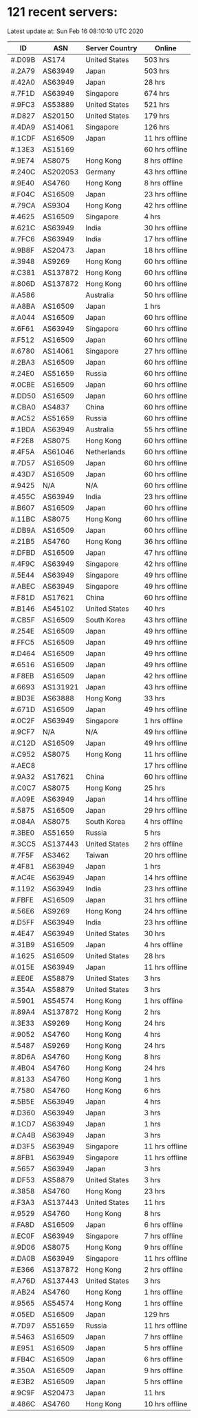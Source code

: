 # 121 recent servers:

Latest update at: Sun Feb 16 08:10:10 UTC 2020

| ID | ASN | Server Country | Online |
| -- | --- | -------------- | ------ |
| #.D09B | AS174 | United States | 503 hrs |
| #.2A79 | AS63949 | Japan | 503 hrs |
| #.42A0 | AS63949 | Japan | 28 hrs |
| #.7F1D | AS63949 | Singapore | 674 hrs |
| #.9FC3 | AS53889 | United States | 521 hrs |
| #.D827 | AS20150 | United States | 179 hrs |
| #.4DA9 | AS14061 | Singapore | 126 hrs |
| #.1CDF | AS16509 | Japan | 11 hrs offline |
| #.13E3 | AS15169 |  | 60 hrs offline |
| #.9E74 | AS8075 | Hong Kong | 8 hrs offline |
| #.240C | AS202053 | Germany | 43 hrs offline |
| #.9E40 | AS4760 | Hong Kong | 8 hrs offline |
| #.F04C | AS16509 | Japan | 23 hrs offline |
| #.79CA | AS9304 | Hong Kong | 42 hrs offline |
| #.4625 | AS16509 | Singapore | 4 hrs |
| #.621C | AS63949 | India | 30 hrs offline |
| #.7FC6 | AS63949 | India | 17 hrs offline |
| #.9B8F | AS20473 | Japan | 18 hrs offline |
| #.3948 | AS9269 | Hong Kong | 60 hrs offline |
| #.C381 | AS137872 | Hong Kong | 60 hrs offline |
| #.806D | AS137872 | Hong Kong | 60 hrs offline |
| #.A586 |  | Australia | 50 hrs offline |
| #.A8BA | AS16509 | Japan | 1 hrs |
| #.A044 | AS16509 | Japan | 60 hrs offline |
| #.6F61 | AS63949 | Singapore | 60 hrs offline |
| #.F512 | AS16509 | Japan | 60 hrs offline |
| #.6780 | AS14061 | Singapore | 27 hrs offline |
| #.2BA3 | AS16509 | Japan | 60 hrs offline |
| #.24E0 | AS51659 | Russia | 60 hrs offline |
| #.0CBE | AS16509 | Japan | 60 hrs offline |
| #.DD50 | AS16509 | Japan | 60 hrs offline |
| #.CBA0 | AS4837 | China | 60 hrs offline |
| #.AC52 | AS51659 | Russia | 60 hrs offline |
| #.1BDA | AS63949 | Australia | 55 hrs offline |
| #.F2E8 | AS8075 | Hong Kong | 60 hrs offline |
| #.4F5A | AS61046 | Netherlands | 60 hrs offline |
| #.7D57 | AS16509 | Japan | 60 hrs offline |
| #.43D7 | AS16509 | Japan | 60 hrs offline |
| #.9425 | N/A | N/A | 60 hrs offline |
| #.455C | AS63949 | India | 23 hrs offline |
| #.B607 | AS16509 | Japan | 60 hrs offline |
| #.11BC | AS8075 | Hong Kong | 60 hrs offline |
| #.DB9A | AS16509 | Japan | 60 hrs offline |
| #.21B5 | AS4760 | Hong Kong | 36 hrs offline |
| #.DFBD | AS16509 | Japan | 47 hrs offline |
| #.4F9C | AS63949 | Singapore | 42 hrs offline |
| #.5E44 | AS63949 | Singapore | 49 hrs offline |
| #.ABEC | AS63949 | Singapore | 49 hrs offline |
| #.F81D | AS17621 | China | 60 hrs offline |
| #.B146 | AS45102 | United States | 40 hrs |
| #.CB5F | AS16509 | South Korea | 43 hrs offline |
| #.254E | AS16509 | Japan | 49 hrs offline |
| #.FFC5 | AS16509 | Japan | 49 hrs offline |
| #.D464 | AS16509 | Japan | 49 hrs offline |
| #.6516 | AS16509 | Japan | 49 hrs offline |
| #.F8EB | AS16509 | Japan | 42 hrs offline |
| #.6693 | AS131921 | Japan | 43 hrs offline |
| #.BD3E | AS63888 | Hong Kong | 33 hrs |
| #.671D | AS16509 | Japan | 49 hrs offline |
| #.0C2F | AS63949 | Singapore | 1 hrs offline |
| #.9CF7 | N/A | N/A | 49 hrs offline |
| #.C12D | AS16509 | Japan | 49 hrs offline |
| #.C952 | AS8075 | Hong Kong | 11 hrs offline |
| #.AEC8 |  |  | 17 hrs offline |
| #.9A32 | AS17621 | China | 60 hrs offline |
| #.C0C7 | AS8075 | Hong Kong | 25 hrs |
| #.A09E | AS63949 | Japan | 14 hrs offline |
| #.5875 | AS16509 | Japan | 29 hrs offline |
| #.084A | AS8075 | South Korea | 4 hrs offline |
| #.3BE0 | AS51659 | Russia | 5 hrs |
| #.3CC5 | AS137443 | United States | 2 hrs offline |
| #.7F5F | AS3462 | Taiwan | 20 hrs offline |
| #.4F81 | AS63949 | Japan | 1 hrs |
| #.AC4E | AS63949 | Japan | 14 hrs offline |
| #.1192 | AS63949 | India | 23 hrs offline |
| #.FBFE | AS16509 | Japan | 31 hrs offline |
| #.56E6 | AS9269 | Hong Kong | 24 hrs offline |
| #.D5FF | AS63949 | India | 23 hrs offline |
| #.4E47 | AS63949 | United States | 30 hrs |
| #.31B9 | AS16509 | Japan | 4 hrs offline |
| #.1625 | AS16509 | United States | 28 hrs |
| #.015E | AS63949 | Japan | 11 hrs offline |
| #.EE0E | AS58879 | United States | 3 hrs |
| #.354A | AS58879 | United States | 3 hrs |
| #.5901 | AS54574 | Hong Kong | 1 hrs offline |
| #.89A4 | AS137872 | Hong Kong | 2 hrs |
| #.3E33 | AS9269 | Hong Kong | 24 hrs |
| #.9052 | AS4760 | Hong Kong | 4 hrs |
| #.5487 | AS9269 | Hong Kong | 24 hrs |
| #.8D6A | AS4760 | Hong Kong | 8 hrs |
| #.4B04 | AS4760 | Hong Kong | 24 hrs |
| #.8133 | AS4760 | Hong Kong | 1 hrs |
| #.7580 | AS4760 | Hong Kong | 6 hrs |
| #.5B5E | AS63949 | Japan | 4 hrs |
| #.D360 | AS63949 | Japan | 3 hrs |
| #.1CD7 | AS63949 | Japan | 1 hrs |
| #.CA4B | AS63949 | Japan | 3 hrs |
| #.D3F5 | AS63949 | Singapore | 11 hrs offline |
| #.8FB1 | AS63949 | Singapore | 11 hrs offline |
| #.5657 | AS63949 | Japan | 3 hrs |
| #.DF53 | AS58879 | United States | 3 hrs |
| #.3858 | AS4760 | Hong Kong | 23 hrs |
| #.F3A3 | AS137443 | United States | 11 hrs |
| #.9529 | AS4760 | Hong Kong | 8 hrs |
| #.FA8D | AS16509 | Japan | 6 hrs offline |
| #.EC0F | AS63949 | Singapore | 7 hrs offline |
| #.9D06 | AS8075 | Hong Kong | 9 hrs offline |
| #.DA0B | AS63949 | Singapore | 11 hrs offline |
| #.E366 | AS137872 | Hong Kong | 2 hrs offline |
| #.A76D | AS137443 | United States | 3 hrs |
| #.AB24 | AS4760 | Hong Kong | 1 hrs offline |
| #.9565 | AS54574 | Hong Kong | 1 hrs offline |
| #.05ED | AS16509 | Japan | 129 hrs |
| #.7D97 | AS51659 | Russia | 11 hrs offline |
| #.5463 | AS16509 | Japan | 7 hrs offline |
| #.E951 | AS16509 | Japan | 5 hrs offline |
| #.FB4C | AS16509 | Japan | 6 hrs offline |
| #.350A | AS16509 | Japan | 9 hrs offline |
| #.E3B2 | AS16509 | Japan | 5 hrs offline |
| #.9C9F | AS20473 | Japan | 11 hrs |
| #.486C | AS4760 | Hong Kong | 10 hrs offline |

